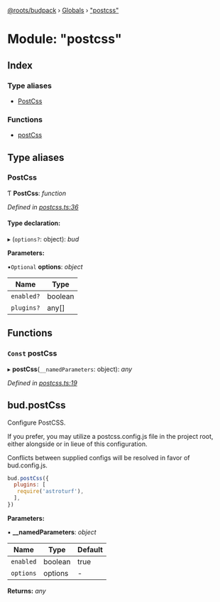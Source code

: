 [@roots/budpack](../README.md) › [Globals](../globals.md) › ["postcss"](_postcss_.md)

# Module: "postcss"

## Index

### Type aliases

* [PostCss](_postcss_.md#postcss)

### Functions

* [postCss](_postcss_.md#const-postcss)

## Type aliases

###  PostCss

Ƭ **PostCss**: *function*

*Defined in [postcss.ts:36](https://github.com/roots/bud-support/blob/5f43850/src/budpack/builder/api/postcss.ts#L36)*

#### Type declaration:

▸ (`options?`: object): *bud*

**Parameters:**

▪`Optional`  **options**: *object*

Name | Type |
------ | ------ |
`enabled?` | boolean |
`plugins?` | any[] |

## Functions

### `Const` postCss

▸ **postCss**(`__namedParameters`: object): *any*

*Defined in [postcss.ts:19](https://github.com/roots/bud-support/blob/5f43850/src/budpack/builder/api/postcss.ts#L19)*

## bud.postCss

Configure PostCSS.

If you prefer, you may utilize a postcss.config.js file in the project root,
either alongside or in lieue of this configuration.

Conflicts between supplied configs will be resolved in favor of bud.config.js.

```js
bud.postCss({
  plugins: [
   require('astroturf'),
  ],
})
```

**Parameters:**

▪ **__namedParameters**: *object*

Name | Type | Default |
------ | ------ | ------ |
`enabled` | boolean | true |
`options` | options | - |

**Returns:** *any*
